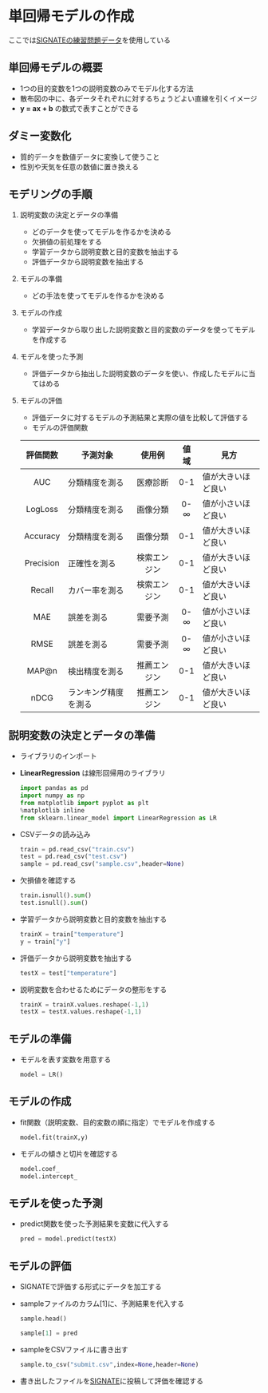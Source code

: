 # 単回帰モデルの作成

ここでは[SIGNATEの練習問題データ](https://signate.jp/competitions/24/data)を使用している

## 単回帰モデルの概要
* 1つの目的変数を1つの説明変数のみでモデル化する方法
* 散布図の中に、各データそれぞれに対するちょうどよい直線を引くイメージ
* __y = ax + b__ の数式で表すことができる

## ダミー変数化
* 質的データを数値データに変換して使うこと
* 性別や天気を任意の数値に置き換える

## モデリングの手順
1. 説明変数の決定とデータの準備
    * どのデータを使ってモデルを作るかを決める
    * 欠損値の前処理をする
    * 学習データから説明変数と目的変数を抽出する
    * 評価データから説明変数を抽出する

2. モデルの準備
    * どの手法を使ってモデルを作るかを決める

3. モデルの作成
    * 学習データから取り出した説明変数と目的変数のデータを使ってモデルを作成する

4. モデルを使った予測
    * 評価データから抽出した説明変数のデータを使い、作成したモデルに当てはめる

5. モデルの評価
   * 評価データに対するモデルの予測結果と実際の値を比較して評価する
   * モデルの評価関数

    |評価関数|予測対象|使用例|値域|見方|
    |:--:|--|:--:|:--:|--|
    |AUC|分類精度を測る|医療診断|0-1|値が大きいほど良い|
    |LogLoss|分類精度を測る|画像分類|0-∞|値が小さいほど良い|
    |Accuracy|分類精度を測る|画像分類|0-1|値が大きいほど良い|
    |Precision|正確性を測る|検索エンジン|0-1|値が大きいほど良い|
    |Recall|カバー率を測る|検索エンジン|0-1|値が大きいほど良い|
    |MAE|誤差を測る|需要予測|0-∞|値が小さいほど良い|
    |RMSE|誤差を測る|需要予測|0-∞|値が小さいほど良い|
    |MAP@n|検出精度を測る|推薦エンジン|0-1|値が大きいほど良い|
    |nDCG|ランキング精度を測る|推薦エンジン|0-1|値が大きいほど良い|

## 説明変数の決定とデータの準備
* ライブラリのインポート
* __LinearRegression__ は線形回帰用のライブラリ
  ```python
  import pandas as pd
  import numpy as np
  from matplotlib import pyplot as plt
  %matplotlib inline
  from sklearn.linear_model import LinearRegression as LR
  ```

* CSVデータの読み込み
  ```python
  train = pd.read_csv("train.csv")
  test = pd.read_csv("test.csv")
  sample = pd.read_csv("sample.csv",header=None)
  ```

* 欠損値を確認する
  ```python
  train.isnull().sum()
  test.isnull().sum()
  ```

* 学習データから説明変数と目的変数を抽出する
  ```python
  trainX = train["temperature"]
  y = train["y"]
  ```

* 評価データから説明変数を抽出する
  ```python
  testX = test["temperature"]
  ```

* 説明変数を合わせるためにデータの整形をする
  ```python
  trainX = trainX.values.reshape(-1,1)
  testX = testX.values.reshape(-1,1)
  ```

## モデルの準備
* モデルを表す変数を用意する
  ```python
  model = LR()
  ```

## モデルの作成
* fit関数（説明変数、目的変数の順に指定）でモデルを作成する
  ```python
  model.fit(trainX,y)
  ```

* モデルの傾きと切片を確認する
  ```python
  model.coef_
  model.intercept_
  ```

## モデルを使った予測
* predict関数を使った予測結果を変数に代入する
  ```python
  pred = model.predict(testX)
  ```

## モデルの評価
* SIGNATEで評価する形式にデータを加工する
* sampleファイルのカラム[1]に、予測結果を代入する
  ```python
  sample.head()

  sample[1] = pred
  ```

* sampleをCSVファイルに書き出す
  ```python
  sample.to_csv("submit.csv",index=None,header=None)
  ```

* 書き出したファイルを[SIGNATE](https://signate.jp/competitions/24/data)に投稿して評価を確認する
